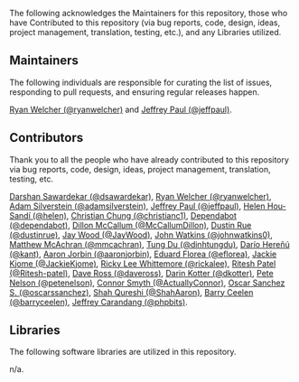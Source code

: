 The following acknowledges the Maintainers for this repository, those who have Contributed to this repository (via bug reports, code, design, ideas, project management, translation, testing, etc.), and any Libraries utilized.

## Maintainers

The following individuals are responsible for curating the list of issues, responding to pull requests, and ensuring regular releases happen.

[Ryan Welcher (@ryanwelcher)](https://github.com/ryanwelcher) and [Jeffrey Paul (@jeffpaul)](https://github.com/jeffpaul).

## Contributors

Thank you to all the people who have already contributed to this repository via bug reports, code, design, ideas, project management, translation, testing, etc.

[Darshan Sawardekar (@dsawardekar)](https://github.com/dsawardekar), [Ryan Welcher (@ryanwelcher)](https://github.com/ryanwelcher), [Adam Silverstein (@adamsilverstein)](https://github.com/adamsilverstein), [Jeffrey Paul (@jeffpaul)](https://github.com/jeffpaul), [Helen Hou-Sandí (@helen)](https://github.com/helen), [Christian Chung (@christianc1)](https://github.com/christianc1), [Dependabot (@dependabot)](https://github.com/dependabot), [Dillon McCallum (@McCallumDillon)](https://github.com/McCallumDillon), [Dustin Rue (@dustinrue)](https://github.com/dustinrue), [Jay Wood (@JayWood)](https://github.com/JayWood), [John Watkins (@johnwatkins0)](https://github.com/johnwatkins0), [Matthew McAchran (@mmcachran)](https://github.com/mmcachran), [Tung Du (@dinhtungdu)](https://github.com/dinhtungdu), [Darío Hereñú (@kant)](https://github.com/kant), [Aaron Jorbin (@aaronjorbin)](https://github.com/aaronjorbin), [Eduard Florea (@eflorea)](https://github.com/eflorea), [Jackie Kjome (@JackieKjome)](https://github.com/JackieKjome), [Ricky Lee Whittemore (@rickalee)](https://github.com/rickalee), [Ritesh Patel (@Ritesh-patel)](https://github.com/Ritesh-patel), [Dave Ross (@daveross)](https://github.com/daveross), [Darin Kotter (@dkotter)](https://github.com/dkotter), [Pete Nelson (@petenelson)](https://github.com/petenelson), [Connor Smyth (@ActuallyConnor)](https://github.com/ActuallyConnor), [Oscar Sanchez S. (@oscarssanchez)](https://github.com/oscarssanchez), [Shah Qureshi (@ShahAaron)](https://github.com/ShahAaron), [Barry Ceelen (@barryceelen)](https://github.com/barryceelen), [Jeffrey Carandang (@phpbits)](https://github.com/phpbits).

## Libraries

The following software libraries are utilized in this repository.

n/a.
